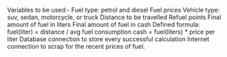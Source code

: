 Variables to be used:-
Fuel type: petrol and diesel
Fuel prices
Vehicle type: suv, sedan, motorcycle, or truck
Distance to be travelled
Refuel points
Final amount of fuel in liters
Final amount of fuel in cash
Defined formula:
fuel(liter) = distance / avg fuel consumption
cash = fuel(liters) * price per liter
Database connection to store every successful calculation
Internet connection to scrap for the recent prices of fuel.
